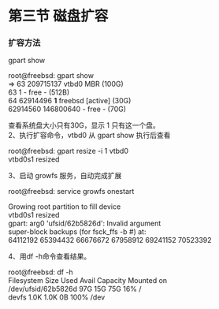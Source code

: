 # 第三节 磁盘扩容

### 扩容方法

gpart show

root@freebsd: gpart show\
\=> 63 209715137 vtbd0 MBR (100G)\
63 1 - free - (512B)\
64 62914496 **1** freebsd \[active] (30G)\
62914560 146800640 - free - (70G)

查看系统盘大小只有30G，显示 1 只有这一个盘。\
2、执行扩容命令，vtbd0 从 gpart show 执行后查看

root@freebsd: gpart resize -i 1 vtbd0\
vtbd0s1 resized

3、启动 growfs 服务，自动完成扩展

root@freebsd: service growfs onestart

Growing root partition to fill device\
vtbd0s1 resized\
gpart: arg0 'ufsid/62b5826d': Invalid argument\
super-block backups (for fsck\_ffs -b #) at:\
64112192 65394432 66676672 67958912 69241152 70523392

4、用df -h命令查看结果。

root@freebsd: df -h\
Filesystem Size Used Avail Capacity Mounted on\
/dev/ufsid/62b5826d 97G 15G 75G 16% /\
devfs 1.0K 1.0K 0B 100% /dev

